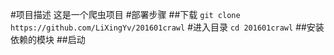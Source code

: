 #项目描述
这是一个爬虫项目
#部署步骤
##下载
` git clone https://github.com/LiXingYv/201601crawl `
#进入目录
`cd 201601crawl`
##安装依赖的模块
##启动
